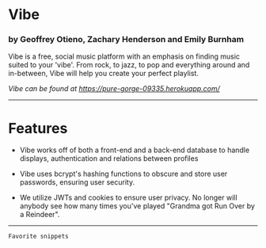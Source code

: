 # Vibe
### by Geoffrey Otieno, Zachary Henderson and Emily Burnham

Vibe is a free, social music platform with an emphasis on finding music suited to your 'vibe'.
From rock, to jazz, to pop and everything around and in-between, Vibe will help you create your perfect playlist.

*Vibe can be found at https://pure-gorge-09335.herokuapp.com/*

---

# Features
- Vibe works off of both a front-end and a back-end database to handle displays, authentication and relations between profiles

- Vibe uses bcrypt's hashing functions to obscure and store user passwords, ensuring user security.

- We utilize JWTs and cookies to ensure user privacy. No longer will anybody see how many times you've played "Grandma got Run Over by a Reindeer".

--- 

```
Favorite snippets
```


